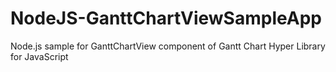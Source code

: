 # NodeJS-GanttChartViewSampleApp
Node.js sample for GanttChartView component of Gantt Chart Hyper Library for JavaScript
